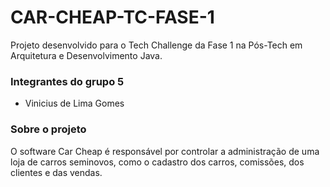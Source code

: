 # CAR-CHEAP-TC-FASE-1

Projeto desenvolvido para o Tech Challenge da Fase 1 na Pós-Tech em Arquitetura e Desenvolvimento Java.

### Integrantes do grupo 5
- Vinicius de Lima Gomes

### Sobre o projeto
O software Car Cheap é responsável por controlar a administração de uma loja de carros seminovos, como o cadastro dos carros, comissões, dos clientes e das vendas.